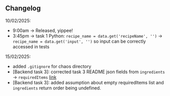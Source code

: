 ## Changelog

10/02/2025: 
- 9:00am -> Released, yippee!
- 3:45pm -> task 1 Python: `recipe_name = data.get('recipeName', '')` -> `recipe_name = data.get('input', '')` so input can be correctly accessed in tests


15/02/2025:
- added `.gitignore` for chaos directory
- [Backend task 3]: corrected task 3 README json fields from `ingredients` -> `requiredItems` [link](https://discord.com/channels/1178178680388857867/1339505367167795255/1339505367167795255)
- [Backend task 3]: added assumption about empty requiredItems list and `ingredients` return order being undefined.
